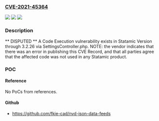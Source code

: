 ### [CVE-2021-45364](https://cve.mitre.org/cgi-bin/cvename.cgi?name=CVE-2021-45364)
![](https://img.shields.io/static/v1?label=Product&message=n%2Fa&color=blue)
![](https://img.shields.io/static/v1?label=Version&message=n%2Fa&color=blue)
![](https://img.shields.io/static/v1?label=Vulnerability&message=n%2Fa&color=brighgreen)

### Description

** DISPUTED ** A Code Execution vulnerability exists in Statamic Version through 3.2.26 via SettingsController.php. NOTE: the vendor indicates that there was an error in publishing this CVE Record, and that all parties agree that the affected code was not used in any Statamic product.

### POC

#### Reference
No PoCs from references.

#### Github
- https://github.com/fkie-cad/nvd-json-data-feeds

